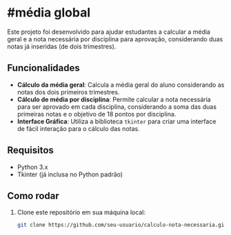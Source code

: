 
# #média global

Este projeto foi desenvolvido para ajudar estudantes a calcular a média geral e a nota necessária por disciplina para aprovação, considerando duas notas já inseridas (de dois trimestres).

## Funcionalidades

- **Cálculo da média geral**: Calcula a média geral do aluno considerando as notas dos dois primeiros trimestres.
- **Cálculo de média por disciplina**: Permite calcular a nota necessária para ser aprovado em cada disciplina, considerando a soma das duas primeiras notas e o objetivo de 18 pontos por disciplina.
- **Interface Gráfica**: Utiliza a biblioteca `tkinter` para criar uma interface de fácil interação para o cálculo das notas.

## Requisitos

- Python 3.x
- Tkinter (já inclusa no Python padrão)

## Como rodar

1. Clone este repositório em sua máquina local:
   ```bash
   git clone https://github.com/seu-usuario/calculo-nota-necessaria.git
